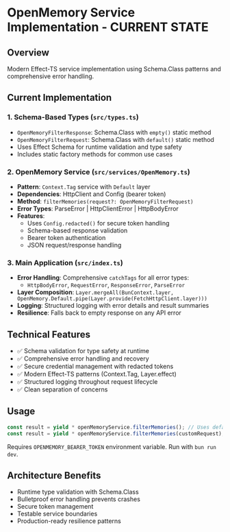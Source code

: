 # OpenMemory Service Implementation - CURRENT STATE

## Overview

Modern Effect-TS service implementation using Schema.Class patterns and comprehensive error handling.

## Current Implementation

### 1. Schema-Based Types (`src/types.ts`)

- `OpenMemoryFilterResponse`: Schema.Class with `empty()` static method
- `OpenMemoryFilterRequest`: Schema.Class with `default()` static method
- Uses Effect Schema for runtime validation and type safety
- Includes static factory methods for common use cases

### 2. OpenMemory Service (`src/services/OpenMemory.ts`)

- **Pattern**: `Context.Tag` service with `Default` layer
- **Dependencies**: HttpClient and Config (bearer token)
- **Method**: `filterMemories(request?: OpenMemoryFilterRequest)`
- **Error Types**: ParseError | HttpClientError | HttpBodyError
- **Features**:
  - Uses `Config.redacted()` for secure token handling
  - Schema-based response validation
  - Bearer token authentication
  - JSON request/response handling

### 3. Main Application (`src/index.ts`)

- **Error Handling**: Comprehensive `catchTags` for all error types:
  - `HttpBodyError`, `RequestError`, `ResponseError`, `ParseError`
- **Layer Composition**: `Layer.mergeAll(BunContext.layer, OpenMemory.Default.pipe(Layer.provide(FetchHttpClient.layer)))`
- **Logging**: Structured logging with error details and result summaries
- **Resilience**: Falls back to empty response on any API error

## Technical Features

- ✅ Schema validation for type safety at runtime
- ✅ Comprehensive error handling and recovery
- ✅ Secure credential management with redacted tokens
- ✅ Modern Effect-TS patterns (Context.Tag, Layer.effect)
- ✅ Structured logging throughout request lifecycle
- ✅ Clean separation of concerns

## Usage

```typescript
const result = yield * openMemoryService.filterMemories(); // Uses defaults
const result = yield * openMemoryService.filterMemories(customRequest);
```

Requires `OPENMEMORY_BEARER_TOKEN` environment variable. Run with `bun run dev`.

## Architecture Benefits

- Runtime type validation with Schema.Class
- Bulletproof error handling prevents crashes
- Secure token management
- Testable service boundaries
- Production-ready resilience patterns
